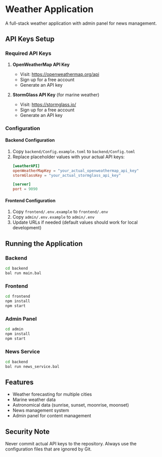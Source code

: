 # Weather Application

A full-stack weather application with admin panel for news management.

## API Keys Setup

### Required API Keys

1. **OpenWeatherMap API Key**
   - Visit: https://openweathermap.org/api
   - Sign up for a free account
   - Generate an API key

2. **StormGlass API Key** (for marine weather)
   - Visit: https://stormglass.io/
   - Sign up for a free account
   - Generate an API key

### Configuration

#### Backend Configuration
1. Copy `backend/Config.example.toml` to `backend/Config.toml`
2. Replace placeholder values with your actual API keys:
   ```toml
   [weatherAPI]
   openWeatherMapKey = "your_actual_openweathermap_api_key"
   stormGlassKey = "your_actual_stormglass_api_key"
   
   [server]
   port = 9090
   ```

#### Frontend Configuration
1. Copy `frontend/.env.example` to `frontend/.env`
2. Copy `admin/.env.example` to `admin/.env`
3. Update URLs if needed (default values should work for local development)

## Running the Application

### Backend
```bash
cd backend
bal run main.bal
```

### Frontend
```bash
cd frontend
npm install
npm start
```

### Admin Panel
```bash
cd admin
npm install
npm start
```

### News Service
```bash
cd backend
bal run news_service.bal
```

## Features

- Weather forecasting for multiple cities
- Marine weather data
- Astronomical data (sunrise, sunset, moonrise, moonset)
- News management system
- Admin panel for content management

## Security Note

Never commit actual API keys to the repository. Always use the configuration files that are ignored by Git.